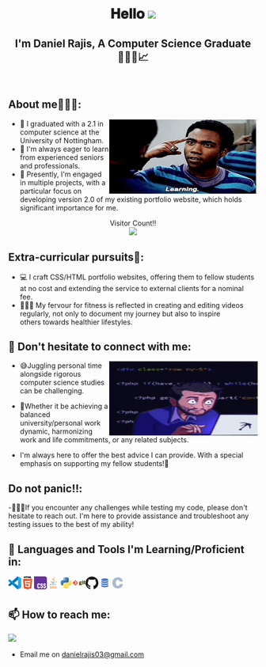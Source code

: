 <h1 align="center">
  <a target="_blank">
  </a>
  𝐇𝐞𝐥𝐥𝐨
  <a target="_blank">
    <img src="https://github.com/JayantGoel001/JayantGoel001/blob/master/GIF/Hi.gif" width="40px" />
  </a>
</h1>
<h2 align="center">I'm Daniel Rajis, A Computer Science Graduate 👨🏾‍💻📈</h2>  
  <br/>

## About me🚶🏾‍♂️:

<a target="_blank">
  <img align="right" height="150" width="300px" margin-top = "-10px" alt="GIF" src="childishgambinolearning.gif">
</a>

- 🌱 I graduated with a 2.1 in computer science at the University of Nottingham.
- 🧠 I'm always eager to learn from experienced seniors and professionals.
- 🔭 Presently, I'm engaged in multiple projects, with a particular focus on developing version 2.0 of my existing portfolio website, which 
     holds significant importance for me.


<p align="center"> 
  Visitor Count‼️<br>
  <img src="https://profile-counter.glitch.me/danielrajis03/count.svg" />
</p>

## Extra-curricular pursuits🚀:

- 💻 I craft CSS/HTML portfolio websites, offering them to fellow students at no cost and extending the service to external clients for a 
     nominal fee.
- 🏋🏾‍♂️ My fervour for fitness is reflected in creating and editing videos regularly, not only to document my journey but also to inspire     
     others towards healthier lifestyles. 


 

## 💬 Don't hesitate to connect with me:

<a target="_blank">
  <img align="right" height="150" width="300px" margin-top = "-10px" alt="GIF" src="guycodingnosleep.gif">
</a>

  - 😅Juggling personal time alongside rigorous computer science studies can be challenging. 
  
 - 🤝Whether it be achieving a balanced university/personal work dynamic, harmonizing work and life commitments, or any related subjects.
 -  I'm always here to offer the best advice I can provide. With a special emphasis on supporting my fellow students!🤝
     
## Do not panic‼️:

  -👨🏾‍💻If you encounter any challenges while testing my code, please don't hesitate to reach out. I'm here to provide assistance and troubleshoot any       testing issues to the best of my ability!

## 🚀 Languages and Tools I'm Learning/Proficient in:
<img align="left" alt="Visual Studio Code" width="26px" src="https://raw.githubusercontent.com/github/explore/80688e429a7d4ef2fca1e82350fe8e3517d3494d/topics/visual-studio-code/visual-studio-code.png" />
<img align="left" alt="HTML5" width="26px" src="https://raw.githubusercontent.com/github/explore/80688e429a7d4ef2fca1e82350fe8e3517d3494d/topics/html/html.png" />
<img align="left" alt="CSS" width="26px" src="https://raw.githubusercontent.com/github/explore/80688e429a7d4ef2fca1e82350fe8e3517d3494d/topics/css/css.png" />
<img align="left" alt="Java" width="26px" src="https://raw.githubusercontent.com/github/explore/80688e429a7d4ef2fca1e82350fe8e3517d3494d/topics/java/java.png" />
<img align="left" alt="Python" width="26px" src="https://raw.githubusercontent.com/github/explore/80688e429a7d4ef2fca1e82350fe8e3517d3494d/topics/python/python.png" />
<img align="left" alt="Git" width="26px" src="https://raw.githubusercontent.com/github/explore/80688e429a7d4ef2fca1e82350fe8e3517d3494d/topics/git/git.png" />
<img align="left" alt="GitHub" width="26px" src="https://raw.githubusercontent.com/github/explore/78df643247d429f6cc873026c0622819ad797942/topics/github/github.png" />
<img align="left" alt="SQL" width="26px" src="https://raw.githubusercontent.com/github/explore/80688e429a7d4ef2fca1e82350fe8e3517d3494d/topics/sql/sql.png" />
<img align="left" alt="C" width="26px" src="https://raw.githubusercontent.com/github/explore/80688e429a7d4ef2fca1e82350fe8e3517d3494d/topics/c/c.png" />


<br />
<br/>

## 📫 How to reach me: 
<p align="left">

<a href = "https://www.linkedin.com/in/daniel-rajis-952055256/
"><img src="https://img.icons8.com/fluent/48/000000/linkedin.png"/></a>

- Email me on danielrajis03@gmail.com

</p>



